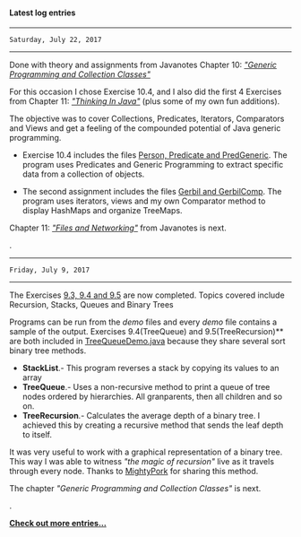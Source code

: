 #### Latest log entries ####

------------
	Saturday, July 22, 2017

------------
Done with theory and assignments from Javanotes Chapter 10: [*"Generic Programming and Collection Classes"*](http://math.hws.edu/eck/cs124/javanotes5/c10/index.html)

For this occasion I chose Exercise 10.4, and I also did the first 4 Exercises from Chapter 11: [*"Thinking In Java"*](http://www.cs.odu.edu/~cs476/tijava3R4/textbook/) (plus some of my own fun additions).

The objective was to cover Collections, Predicates, Iterators, Comparators and Views and get a feeling of the compounded potential of Java generic programming.

- Exercise 10.4 includes the files [Person, Predicate and PredGeneric](https://github.com/MikeBendorf11/Java/tree/master/b2017/c_ListsSetMaps). The program uses Predicates and Generic Programming to extract specific data from a collection of objects. 

- The second assignment includes the files [Gerbil and GerbilComp](https://github.com/MikeBendorf11/Java/tree/master/b2017/c_ListsSetMaps). The program uses iterators, views and my own Comparator method to display HashMaps and organize TreeMaps.

Chapter 11: [*"Files and Networking"*](http://math.hws.edu/eck/cs124/javanotes5/c11/index.html) from Javanotes is next.

.


------------
	Friday, July 9, 2017

------------

The Exercises [9.3, 9.4 and 9.5](https://github.com/MikeBendorf11/Java/tree/master/b2017/b_StackQueueTree) are now completed. Topics covered include Recursion, Stacks, Queues and Binary Trees

Programs can be run from the *demo* files and every *demo* file contains a sample of the output. Exercises 9.4(TreeQueue) and 9.5(TreeRecursion)** are both included in [TreeQueueDemo.java](https://github.com/MikeBendorf11/Java/blob/master/b2017/b_StackQueueTree/TreeQueueDemo.java) because they share several sort binary tree methods.

- **StackList**.- This program reverses a stack by copying its values to an array
- **TreeQueue**.- Uses a non-recursive method to print a queue of tree nodes ordered by hierarchies. All granparents, then all children and so on.
- **TreeRecursion**.- Calculates the average depth of a binary tree. I achieved this by creating a recursive method that sends the leaf depth to itself. 

It was very useful to work with a graphical representation of a binary tree. This way I was able to witness *"the magic of recursion"* live as it travels through every node. Thanks to [MightyPork](https://stackoverflow.com/questions/4965335/how-to-print-binary-tree-diagram) for sharing this method. 

The chapter *"Generic Programming and Collection Classes"*  is next.
 
.


[**Check out more entries...**](https://github.com/MikeBendorf11/Java/wiki "Java/wiki")
